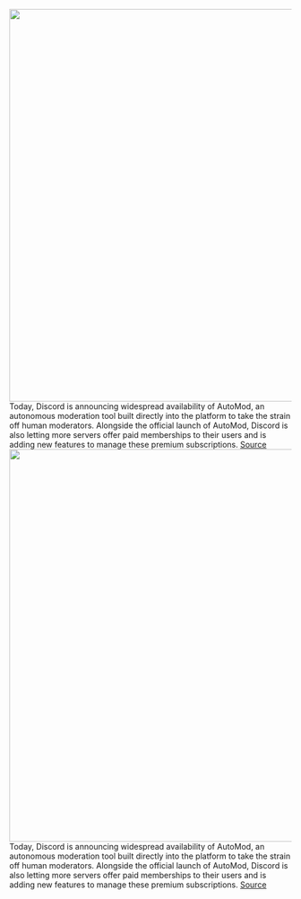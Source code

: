 <img src='https://cdn.vox-cdn.com/thumbor/hWmfQQExg_b-B5miIWs53Naxjyc=/0x0:5760x3840/1200x0/filters:focal(0x0:5760x3840):no_upscale()/cdn.vox-cdn.com/uploads/chorus_asset/file/23632367/common_setup.jpg' width='700px' /><br/>
Today, Discord is announcing widespread availability of AutoMod, an autonomous moderation tool built directly into the platform to take the strain off human moderators. Alongside the official launch of AutoMod, Discord is also letting more servers offer paid memberships to their users and is adding new features to manage these premium subscriptions.
<a href='https://www.theverge.com/2022/6/16/23170757/discord-automod-word-list-custom-filters-ban-premium-subscriptions'> Source <a/><img src='https://cdn.vox-cdn.com/thumbor/hWmfQQExg_b-B5miIWs53Naxjyc=/0x0:5760x3840/1200x0/filters:focal(0x0:5760x3840):no_upscale()/cdn.vox-cdn.com/uploads/chorus_asset/file/23632367/common_setup.jpg' width='700px' /><br/>
Today, Discord is announcing widespread availability of AutoMod, an autonomous moderation tool built directly into the platform to take the strain off human moderators. Alongside the official launch of AutoMod, Discord is also letting more servers offer paid memberships to their users and is adding new features to manage these premium subscriptions.
<a href='https://www.theverge.com/2022/6/16/23170757/discord-automod-word-list-custom-filters-ban-premium-subscriptions'> Source <a/>